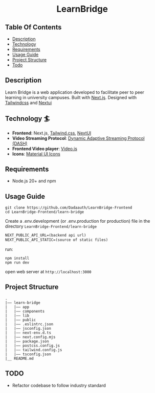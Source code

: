 # <center> LearnBridge </center>

## Table Of Contents

- [Description](#description)
- [Technology](#technology-surfer)
- [Requirements](#requirements)
- [Usage Guide](#usage-guide)
- [Project Structure](#project-structure)
- [Todo](#todo)

## Description

Learn Bridge is a web application developed to facilitate peer to peer learning in university campuses.
Built with [Next.js](https://nextjs.org/). Designed with [Tailwindcss](https://tailwindcss.com/) and [Nextui](https://nextui.org/)

## Technology :surfer:

- **Frontend**: Next.js, [Tailwind.css](https://tailwindcss.com), [NextUI](https://nextui.org)
- **Video Streaming Protocol**: [Dynamic Adaptive Streaming Protocol (DASH)](https://en.wikipedia.org/wiki/Dynamic_Adaptive_Streaming_over_HTTP)
- **Frontend Video player**: [Video.js](https://videojs.com/)
- **Icons**: [Material UI Icons](https://mui.com/material-ui/icons/)

## Requirements

- Node.js 20+ and npm

## Usage Guide

```shell
git clone https://github.com/Dadaauth/LearnBridge-Frontend
cd LearnBridge-Frontend/learn-bridge
```

Create a .env.development (or .env.production for production) file in the directory `LearnBridge-Frontend/learn-bridge`

```txt
NEXT_PUBLIC_API_URL=(backend api url)
NEXT_PUBLIC_API_STATIC=(source of static files)
```

run:

```shell
npm install
npm run dev
```

open web server at `http://localhost:3000`

## Project Structure

```text
.
|—— learn-bridge
|   |—— app
|   |—— components
|   |—— lib
|   |—— public
|   |—— .eslintrc.json
|   |—— jsconfig.json
|   |—— next-env.d.ts
|   |—— next.config.mjs
|   |—— package.json
|   |—— postcss.config.js
|   |—— tailwind.config.js
|   |—— tsconfig.json
|__ README.md
```

## TODO

- Refactor codebase to follow industry standard
